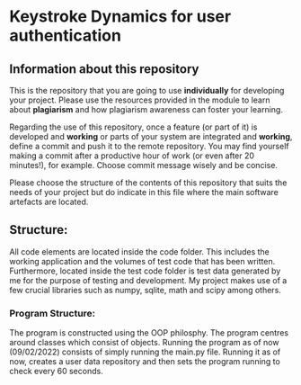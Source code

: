 # Keystroke Dynamics for user authentication

## Information about this repository

This is the repository that you are going to use **individually** for developing your project. Please use the resources provided in the module to learn about **plagiarism** and how plagiarism awareness can foster your learning.

Regarding the use of this repository, once a feature (or part of it) is developed and **working** or parts of your system are integrated and **working**, define a commit and push it to the remote repository. You may find yourself making a commit after a productive hour of work (or even after 20 minutes!), for example. Choose commit message wisely and be concise.

Please choose the structure of the contents of this repository that suits the needs of your project but do indicate in this file where the main software artefacts are located.
 
## Structure:
All code elements are located inside the code folder. This includes the working application and the volumes of test code that has been written. Furthermore, located inside the test code folder is test data generated by me for the purpose of testing and development. My project makes use of a few crucial libraries such as numpy, sqlite, math and scipy among others. 

### Program Structure:
The program is constructed using the OOP philosphy. The program centres around classes which consist of objects. Running the program as of now (09/02/2022) consists of simply running the main.py file. Running it as of now, creates a user data repository and then sets the program running to check every 60 seconds.